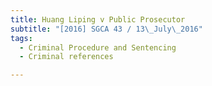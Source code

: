 ```yaml
---
title: Huang Liping v Public Prosecutor 
subtitle: "[2016] SGCA 43 / 13\_July\_2016"
tags:
  - Criminal Procedure and Sentencing
  - Criminal references

---
```


